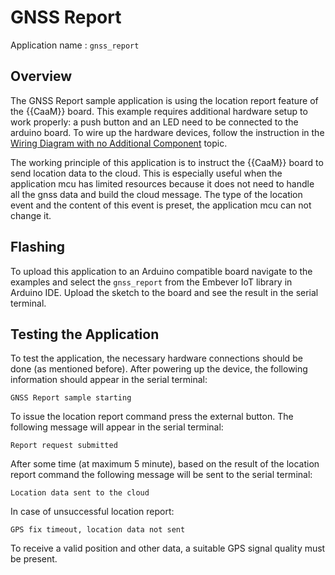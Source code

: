 # GNSS Report

Application name : `gnss_report`

## Overview

The GNSS Report sample application is using the location report feature
of the {{CaaM}} board. This example requires additional hardware setup to work
properly: a push button and an LED need to be connected to the arduino
board. To wire up the hardware devices, follow the instruction in the
[Wiring Diagram with no Additional Component](wiring_led_btn.md) topic.

The working principle of this application is to instruct the {{CaaM}} board to
send location data to the cloud. This is especially useful when the
application mcu has limited resources because it does not need to handle
all the gnss data and build the cloud message. The type of the location
event and the content of this event is preset, the application mcu can
not change it.

## Flashing

To upload this application to an Arduino compatible board navigate to
the examples and select the `gnss_report` from the Embever IoT library
in Arduino IDE. Upload the sketch to the board and see the result in the
serial terminal.

## Testing the Application

To test the application, the necessary hardware connections should be
done (as mentioned before). After powering up the device, the following
information should appear in the serial terminal:

``` none
GNSS Report sample starting
```

To issue the location report command press the external button. The
following message will appear in the serial terminal:

``` none
Report request submitted
```

After some time (at maximum 5 minute), based on the result of the
location report command the following message will be sent to the serial
terminal:

``` none
Location data sent to the cloud
```

In case of unsuccessful location report:

``` none
GPS fix timeout, location data not sent
```

To receive a valid position and other data, a suitable GPS signal
quality must be present.
